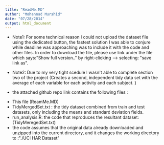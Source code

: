 ```yaml
---
title: "ReadMe.MD"
author: "Mohannad Murshid"
date: "07/28/2014"
output: html_document
---
```


* Note1: For some technical reason I could not upload the dataset file using the dedicated button, 
the fastest solution I was able to conjure while deadline was approaching was to include it with 
the code and other files. In order to download the file, please use link under 
the file which says:"Show full version.." by right-clicking --> selecting: "save link as".

* Note2: Due to my very tight scedule I wasn't able to complete section two of 
the project (Creates a second, independent tidy data set with the average of each 
variable for each activity and each subject. )


* the attached github repo link contains the following files :
- This file (ReamMe.MD)
- TidyMergedSet.txt :  the tidy dataset combined from train and test datasets, 
only including the means and standard deviation fields.
- run_analysis.R: the code that reproduces the resultant dataset: (TidyMeregedSet.txt)
- the code assumes that the original data already downloaded and unzipped into the current 
directory, and it changes the working directory to :"./UCI HAR Dataset"
